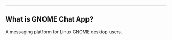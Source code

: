 ------------------------------------------------------------
 What is GNOME Chat App?
------------------------------------------------------------

A messaging platform for Linux GNOME desktop users.

